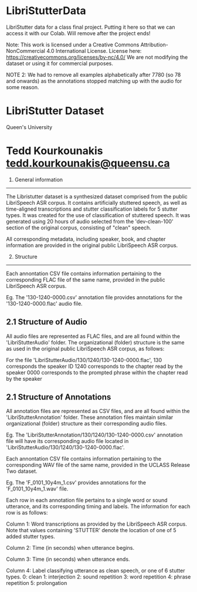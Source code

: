 # LibriStutterData
LibriStutter data for a class final project. Putting it here so that we can access 
it with our Colab. Will remove after the project ends!

Note: This work is licensed under a Creative Commons Attribution-NonCommercial 4.0 International License. 
License here: https://creativecommons.org/licenses/by-nc/4.0/
We are not modifying the dataset or using it for commercial purposes.

NOTE 2: We had to remove all examples alphabetically after 7780 (so 78 and onwards) as 
the annotations stopped matching up with the audio for some reason.

LibriStutter Dataset
======================
Queen's University

Tedd Kourkounakis
tedd.kourkounakis@queensu.ca
======================

1. General information
----------------------
The Libristutter dataset is a synthesized dataset comprised from the public LibriSpeech 
ASR corpus. It contains artificially stuttered speech, as well as time-aligned transcriptions
and stutter classification labels for 5 stutter types. It was created for the use of 
classification of stuttered speech. It was generated using 20 hours of audio selected
from the 'dev-clean-100' section of the original corpus, consisting of "clean" speech.

All corresponding metadata, including speaker, book, and chapter information
are provided in the original public LibriSpeech ASR corpus.

2. Structure
----------------------
Each annontation CSV file contains information pertaining to the corresponding
FLAC file of the same name, provided in the public LibriSpeech ASR corpus.

Eg. The '130-1240-0000.csv' annotation file provides annotations for the 
'130-1240-0000.flac' audio file.


2.1 Structure of Audio
----------------------
All audio files are represented as FLAC files, and are all found within the 
'LibriStutterAudio' folder. The organizational (folder) structure is the same
 as used in the original public LibriSpeech ASR corpus, as follows:

For the file 'LibriStutterAudio/130/1240/130-1240-0000.flac',
130 corresponds the speaker ID
1240 corresponds to the chapter read by the speaker
0000 corresponds to the prompted phrase within the chapter read by the speaker

2.1 Structure of Annotations
----------------------
All annotation files are represented as CSV files, and are all found within the
'LibriStutterAnnotation' folder. These annotation files maintain similar 
organizational (folder) structure as their corresponding audio files.

Eg. The 'LibriStutterAnnotation/130/1240/130-1240-0000.csv' annotation file will
have its corresponding audio file located in
'LibriStutterAudio/130/1240/130-1240-0000.flac'.

Each annontation CSV file contains information pertaining to the corresponding
WAV file of the same name, provided in the UCLASS Release Two dataset.

Eg. The 'F_0101_10y4m_1.csv' provides annotations for the 'F_0101_10y4m_1.wav' file.

Each row in each annotation file pertains to a single word or sound utterance, and
its corresponding timing and labels. The information for each row is as follows:

Column 1: 	Word transcriptions as provided by the LibriSpeech ASR corpus. Note
		that values containing 'STUTTER' denote the location of one of 5 added
		stutter types.

Column 2:	Time (in seconds) when utterance begins.

Column 3:	Time (in seconds) when utterance ends.	

Column 4:	Label classifying utterance as clean speech, or one of 6 stutter types.
	0: 	clean
	1: 	interjection
	2: 	sound repetition
	3: 	word repetition
	4: 	phrase repetition
	5: 	prolongation
